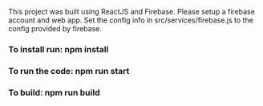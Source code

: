 This project was built using ReactJS and Firebase. Please setup a firebase account and web app. Set the config info in src/services/firebase.js to the config provided by firebase.

### To install run: npm install
### To run the code: npm run start
### To build: npm run build
